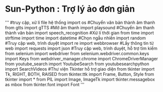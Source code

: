 # Sun-Python : Trợ lý ảo đơn giản
'''
#truy cập, xử lí file hệ thống
import os
#Chuyển văn bản thành âm thanh
from gtts import gTTS
#Mở âm thanh
import playsound
#Chuyển âm thanh thành văn bản
import speech_recognition
#Xử lí thởi gian
from time import strftime
import time
import datetime
#Chọn ngẫu nhiên
import random
#Truy cập web, trình duyệt
import re
import webbrowser
#Lấy thông tin từ web
import requests
import json
#Truy cập web, trình duyệt, hỗ trợ tìm kiếm
from selenium import webdriver
from selenium.webdriver.common.keys import Keys
from webdriver_manager.chrome import ChromeDriverManager
from youtube_search import YoutubeSearch
from youtubesearchpython import SearchVideos
#Thư viện Tkinter hỗ trợ giao diện
from tkinter import Tk, RIGHT, BOTH, RAISED
from tkinter.ttk import Frame, Button, Style
from tkinter import *
from PIL import Image, ImageTk
import tkinter.messagebox as mbox
from tkinter.font import Font
'''
